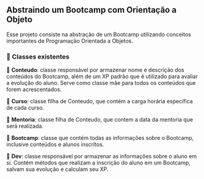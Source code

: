 ## Abstraindo um Bootcamp com Orientação a Objeto

Esse projeto consiste na abstração de um Bootcamp utilizando conceitos importantes de Programação Orientada a Objetos.

### :flashlight: Classes existentes

:small_blue_diamond: **Conteudo**: classe responsável por armazenar nome e descrição dos conteúdos do Bootcamp, além de um XP padrão que é utilizado para avaliar a evolução do aluno. Serve como classe mãe para todos os conteúdos que forem acrescentados.

:small_blue_diamond: **Curso**: classe filha de Conteudo, que contém a carga horária específica de cada curso.

:small_blue_diamond: **Mentoria**: classe filha de Conteudo, que contem a data da mentoria que será realizada.

:small_blue_diamond: **Bootcamp**: classe que contém todas as informações sobre o Bootcamp, inclusive conteúdos e alunos inscritos.

:small_blue_diamond: **Dev**: classe responsável por armazenar as informações sobre o aluno em si. Contém métodos que realizam a inscrição do aluno em um Bootcamp, salvam sua evolução e calculam seu XP.